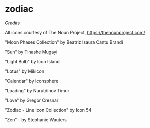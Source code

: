 # zodiac

*Credits*

All icons courtesy of The Noun Project, https://thenounproject.com/

"Moon Phases Collection" by Beatriz Isaura Cantu Brandi

"Sun" by Tinashe Mugayi

"Light Bulb" by Icon Island

"Lotus" by Mikicon

"Calendar" by Iconsphere

"Loading" by Nurutdinov Timur

"Love" by Gregor Cresnar

"Zodiac - Line Icon Collection" by Icon 54

"Zen" - by Stephanie Wauters
